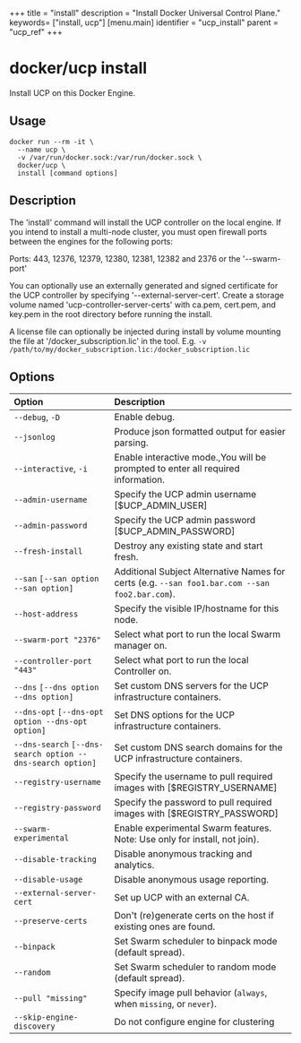 +++
title = "install"
description = "Install Docker Universal Control Plane."
keywords= ["install, ucp"]
[menu.main]
identifier = "ucp_install"
parent = "ucp_ref"
+++

# docker/ucp install

Install UCP on this Docker Engine.

## Usage

```
docker run --rm -it \
  --name ucp \
  -v /var/run/docker.sock:/var/run/docker.sock \
  docker/ucp \
  install [command options]
```

## Description

The 'install' command will install the UCP controller on the
local engine. If you intend to install a multi-node cluster,
you must open firewall ports between the engines for the
following ports:

Ports: 443, 12376, 12379, 12380, 12381, 12382 and 2376 or the '--swarm-port'

You can optionally use an externally generated and signed certificate
for the UCP controller by specifying '--external-server-cert'.  Create a storage
volume named 'ucp-controller-server-certs' with ca.pem, cert.pem, and key.pem
in the root directory before running the install.

A license file can optionally be injected during install by volume
mounting the file at '/docker_subscription.lic' in the tool.  E.g.
`-v /path/to/my/docker_subscription.lic:/docker_subscription.lic`

## Options

| Option                                                     | Description                                                                                    |
|:-----------------------------------------------------------|:-----------------------------------------------------------------------------------------------|
| `--debug`, `-D`                                            | Enable debug.                                                                                  |
| `--jsonlog`                                                | Produce json formatted output for easier parsing.                                              |
| `--interactive`, `-i`                                      | Enable interactive mode.,You will be prompted to enter all required information.               |
| `--admin-username`                                         | Specify the UCP admin username [$UCP_ADMIN_USER]                                               |
| `--admin-password`                                         | Specify the UCP admin password [$UCP_ADMIN_PASSWORD]                                           |
| `--fresh-install`                                          | Destroy any existing state and start fresh.                                                    |
| `--san` `[--san option --san option]`                      | Additional Subject Alternative Names for certs (e.g. `--san foo1.bar.com --san foo2.bar.com`). |
| `--host-address`                                           | Specify the visible IP/hostname for this node.                                                 |
| `--swarm-port "2376"`                                      | Select what port to run the local Swarm manager on.                                            |
| `--controller-port "443"`                                  | Select what port to run the local Controller on.                                               |
| `--dns` `[--dns option --dns option]`                      | Set custom DNS servers for the UCP infrastructure containers.                                  |
| `--dns-opt` `[--dns-opt option --dns-opt option]`          | Set DNS options for the UCP infrastructure containers.                                         |
| `--dns-search` `[--dns-search option --dns-search option]` | Set custom DNS search domains for the UCP infrastructure containers.                           |
| `--registry-username`                                      | Specify the username to pull required images with [$REGISTRY_USERNAME]                         |
| `--registry-password`                                      | Specify the password to pull required images with [$REGISTRY_PASSWORD]                         |
| `--swarm-experimental`                                     | Enable experimental Swarm features. Note: Use only for install, not join).                     |
| `--disable-tracking`                                       | Disable anonymous tracking and analytics.                                                      |
| `--disable-usage`                                          | Disable anonymous usage reporting.                                                             |
| `--external-server-cert`                                   | Set up UCP with an external CA.                                                                |
| `--preserve-certs`                                         | Don't (re)generate certs on the host if existing ones are found.                               |
| `--binpack`                                                | Set Swarm scheduler to binpack mode (default spread).                                          |
| `--random`                                                 | Set Swarm scheduler to random mode (default spread).                                           |
| `--pull "missing"`                                         | Specify image pull behavior (`always`, when `missing`, or `never`).                            |
| `--skip-engine-discovery`                                  | Do not configure engine for clustering                                                         |
